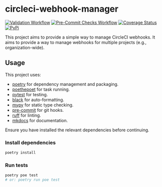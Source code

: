 # circleci-webhook-manager

[![Validation Workflow](https://github.com/mbeacom/circleci-webhook-manager/actions/workflows/validate.yaml/badge.svg?branch=main&event=push)](https://github.com/mbeacom/circleci-webhook-manager/actions/workflows/validate.yaml)
[![Pre-Commit Checks Workflow](https://github.com/mbeacom/circleci-webhook-manager/actions/workflows/pre-commit.yaml/badge.svg?branch=main&event=push)](https://github.com/mbeacom/circleci-webhook-manager/actions/workflows/pre-commit.yaml)
[![Coverage Status](https://codecov.io/github/mbeacom/circleci-webhook-manager/coverage.svg?branch=main)](https://codecov.io/github/mbeacom/circleci-webhook-manager?branch=main)
[![PyPi](https://img.shields.io/pypi/v/circleci-webhook-manager)](https://pypi.org/project/circleci-webhook-manager/)

This project aims to provide a simple way to manage CircleCI webhooks.
It aims to provide a way to manage webhooks for multiple projects (e.g., organization-wide).

## Usage

This project uses:

- [poetry](https://python-poetry.org/) for dependency management and packaging.
- [poethepoet](https://poethepoet.natn.io/) for task running.
- [pytest](https://docs.pytest.org/en/stable/) for testing.
- [black](https://black.readthedocs.io/en/stable/) for auto-formatting.
- [mypy](https://mypy.readthedocs.io/en/stable/) for static type checking.
- [pre-commit](https://pre-commit.com/) for git hooks.
- [ruff](https://beta.ruff.rs/docs/) for linting.
- [mkdocs](https://www.mkdocs.org/) for documentation.

Ensure you have installed the relevant dependencies before continuing.

### Install dependencies

```bash
poetry install
```

### Run tests

```bash
poetry poe test
# or: poetry run poe test
```
